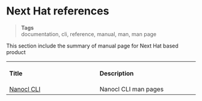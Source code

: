 <h1 id="nxtmdoc-meta-title">Next Hat references</h1>

<blockquote class="tags">
	<strong>Tags</strong>
	</br>
 <span id="nxtmdoc-meta-keywords">
	  documentation, cli, reference, manual, man, man page
  </span>
</blockquote>

<p id="nxtmdoc-meta-description">
This section include the summary of manual page for Next Hat based product
</p>

<table width="100%">
  <tr>
    <th align="left">
      <img class="nxtmdoc-delete" width="506" height="1" />
      <p>Title</p>
    </th>
    <th align="left">
      <img class="nxtmdoc-delete" width="506" height="1" />
      <p>Description</p>
    </th>
  </tr>
  <tr>
    <td>
      <a href="/references/nanocl/cli">Nanocl CLI</a>
    </td>
    <td>
      Nanocl CLI man pages
    </td>
  </tr>
</table>
